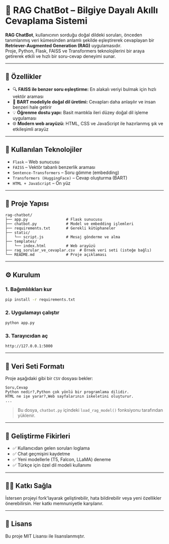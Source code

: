 # 🧠 RAG ChatBot – Bilgiye Dayalı Akıllı Cevaplama Sistemi

**RAG ChatBot**, kullanıcının sorduğu doğal dildeki soruları, önceden tanımlanmış veri kümesinden anlamlı şekilde eşleştirerek cevaplayan bir **Retriever-Augmented Generation (RAG)** uygulamasıdır.  
Proje, Python, Flask, FAISS ve Transformers teknolojilerini bir araya getirerek etkili ve hızlı bir soru-cevap deneyimi sunar.

---

## 🚀 Özellikler

- 🔍 **FAISS ile benzer soru eşleştirme:** En alakalı veriyi bulmak için hızlı vektör araması
- 🤖 **BART modeliyle doğal dil üretimi:** Cevapları daha anlaşılır ve insan benzeri hale getirir
- 💡 **Öğrenme dostu yapı:** Basit mantıkla ileri düzey doğal dil işleme uygulaması
- 🌐 **Modern web arayüzü:** HTML, CSS ve JavaScript ile hazırlanmış şık ve etkileşimli arayüz

---

## 🧰 Kullanılan Teknolojiler

- `Flask` – Web sunucusu
- `FAISS` – Vektör tabanlı benzerlik araması
- `Sentence-Transformers` – Soru gömme (embedding)
- `Transformers (HuggingFace)` – Cevap oluşturma (BART)
- `HTML + JavaScript` – Ön yüz

---

## 📁 Proje Yapısı

```
rag-chatbot/
├── app.py                 # Flask sunucusu
├── chatbot.py             # Model ve embedding işlemleri
├── requirements.txt       # Gerekli kütüphaneler
├── static/
│   └── script.js          # Mesaj gönderme ve alma
├── templates/
│   └── index.html         # Web arayüzü
├── rag_sorular_ve_cevaplar.csv  # Örnek veri seti (isteğe bağlı)
└── README.md              # Proje açıklaması
```

---

## ⚙️ Kurulum

### 1. Bağımlılıkları kur

```bash
pip install -r requirements.txt
```

### 2. Uygulamayı çalıştır

```bash
python app.py
```

### 3. Tarayıcıdan aç

```
http://127.0.0.1:5000
```

---

## 📝 Veri Seti Formatı

Proje aşağıdaki gibi bir `CSV` dosyası bekler:

```csv
Soru,Cevap
Python nedir?,Python çok yönlü bir programlama dilidir.
HTML ne işe yarar?,Web sayfalarının iskeletini oluşturur.
...
```

> Bu dosya, `chatbot.py` içindeki `load_rag_model()` fonksiyonu tarafından yüklenir.

---

## 🧠 Geliştirme Fikirleri

- ✅ Kullanıcıdan gelen soruları loglama
- ✅ Chat geçmişini kaydetme
- ✅ Yeni modellerle (T5, Falcon, LLaMA) deneme
- ✅ Türkçe için özel dil modeli kullanımı

---

## 🧑‍💻 Katkı Sağla

İstersen projeyi fork'layarak geliştirebilir, hata bildirebilir veya yeni özellikler önerebilirsin. Her katkı memnuniyetle karşılanır.

---

## 📄 Lisans

Bu proje MIT Lisansı ile lisanslanmıştır.